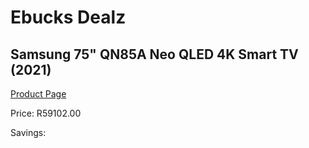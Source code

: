 
# Ebucks Dealz
## Samsung 75" QN85A Neo QLED 4K Smart TV (2021)
[Product Page](https://www.ebucks.com/web/shop/productSelected.do?prodId=1210521636&catId=363628796)

Price: R59102.00

Savings: 


	